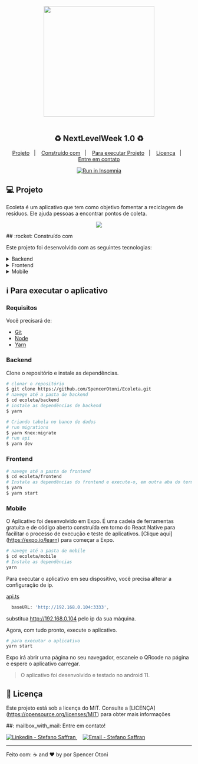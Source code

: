 <div align="center">
    <img src="https://res.cloudinary.com/stefanosaffran/image/upload/v1591433716/Omnistack/tkp3avuykaqfpvydmt0i.svg" width="300px"/>
</div>

<br />

<h2 align="center">
   ♻️ NextLevelWeek 1.0 ♻️
</h2>

<!-- <p align="center">
  <img alt="Project programing languages count" src="https://img.shields.io/github/languages/count/StefanoSaffran/ecoleta?color=34cb79">
   <img alt="Repository size" src="https://img.shields.io/github/repo-size/StefanoSaffran/ecoleta?color=34cb79">
  <img alt="Last commit on GitHub" src="https://img.shields.io/github/last-commit/StefanoSaffran/ecoleta?color=34cb79">
  <img alt="Made by Stefano" src="https://img.shields.io/badge/made%20by-StefanoSaffran-%20?color=34cb79">
  <img alt="Project top programing language" src="https://img.shields.io/github/languages/top/StefanoSaffran/ecoleta?color=34cb79">
  <img alt="GitHub license" src="https://img.shields.io/github/license/StefanoSaffran/ecoleta?color=34cb79">
</p> 

-->

<p align="center">
  <a href="#computer-project">Projeto</a>&nbsp;&nbsp;&nbsp;|&nbsp;&nbsp;&nbsp;
  <a href="#rocket-built-with">Construído com</a>&nbsp;&nbsp;&nbsp;|&nbsp;&nbsp;&nbsp;
  <a href="#information_source-how-to-run">Para executar Projeto</a>&nbsp;&nbsp;&nbsp;|&nbsp;&nbsp;&nbsp;
  <a href="#memo-license">Licença</a>&nbsp;&nbsp;&nbsp;|&nbsp;&nbsp;&nbsp;
  <a href="#mailbox_with_mail-get-in-touch">Entre em contato</a>
  </p>

<p align="center">
  <a href="https://insomnia.rest/run/?label=Run%20in%20Insomnia&uri=https%3A%2F%2Fraw.githubusercontent.com%2FStefanoSaffran%2Fecoleta%2Fmaster%2FInsomnia_2020-06-06.json" target="_blank"><img src="https://insomnia.rest/images/run.svg" alt="Run in Insomnia">
  </a>
</p>

## :computer: Projeto  

 Ecoleta é um aplicativo que tem como objetivo fomentar a reciclagem de resíduos. Ele ajuda  pessoas a encontrar pontos de coleta.
 <p align="center">
  <img src="https://res.cloudinary.com/stefanosaffran/image/upload/v1591434863/Omnistack/j7gkzljoqptkidehvbuv.gif" >
</p>
## :rocket: Construído com

Este projeto foi desenvolvido com as seguintes tecnologias:

<details>
  <summary>Backend</summary>

-   [Node.js](https://nodejs.org/)
-   [Express](https://expressjs.com/)
-   [Typescript](https://www.typescriptlang.org/)
-   [TS-Node-Dev](https://www.npmjs.com/package/ts-node-dev)
-   [Celebrate](https://github.com/arb/celebrate)
-   [sqlite3](https://sqlite.org/index.html)
-   [knex](https://knexjs.org/)
-   [multer](https://github.com/expressjs/multer)
-   [Cors](https://www.npmjs.com/package/cors)
-   [VS Code](https://code.visualstudio.com/)

</details>

<details>
  <summary>Frontend</summary>

-   [React](https://pt-br.reactjs.org/)
-   [Typescript](https://www.typescriptlang.org/)
-   [Styled Components](https://styled-components.com/)
-   [Axios](https://www.npmjs.com/package/axios)
-   [React Dropzone](https://github.com/react-dropzone/react-dropzone)
-   [React Icons](https://react-icons.netlify.com/#/)
-   [Leaflet](https://leafletjs.com/)
-   [React Leaflet](https://react-leaflet.js.org/)
-   [VS Code](https://code.visualstudio.com/)

</details>

<details>
  <summary>Mobile</summary>

-   [React](https://pt-br.reactjs.org/)
-   [React Native](https://reactnative.dev/)
-   [Expo](https://expo.io/learn)
-   [Styled Components](https://styled-components.com/)
-   [Typescript](https://www.typescriptlang.org/)
-   [React Navigation](https://reactnavigation.org/)
-   [Axios](https://www.npmjs.com/package/axios)
-   [Expo Google Fonts](https://github.com/expo/google-fonts)
-   [Expo Location](https://docs.expo.io/versions/latest/sdk/location/)
-   [Expo Mail Composer](https://docs.expo.io/versions/latest/sdk/mail-composer/)
-   [React Native Appearance](https://github.com/expo/react-native-appearance)
-   [React Native Picker Select](https://www.npmjs.com/package/react-native-picker-select)
-   [VS Code](https://code.visualstudio.com/)

</details>

## :information_source: Para executar o aplicativo

### Requisitos

Você precisará de:
* [Git](https://git-scm.com)
* [Node](https://nodejs.org/)
* [Yarn](https://yarnpkg.com/) 

### Backend
Clone o repositório e instale as dependências.
```bash
# clonar o repositório
$ git clone https://github.com/SpencerOtoni/Ecoleta.git
# navege até a pasta de backend
$ cd ecoleta/backend
# instale as dependências de backend 
$ yarn
```

```bash
# Criando tabela no banco de dados
# run migrations
$ yarn Knex:migrate
# run api
$ yarn dev
```

### Frontend

```bash
# navege até a pasta de frontend
$ cd ecoleta/frontend
# Instale as dependências do frontend e execute-o, em outra aba do terminal. 
$ yarn
$ yarn start
```

### Mobile

O Aplicativo foi desenvolvido em Expo. É uma cadeia de ferramentas gratuita e de código aberto construída em torno do React Native para facilitar o processo de execução e teste de aplicativos. [Clique aqui] (https://expo.io/learn) para começar a Expo.

```bash
# navege até a pasta de mobile
$ cd ecoleta/mobile
# Instale as dependências
yarn
```

Para executar o aplicativo em seu dispositivo, você precisa alterar a configuração de ip.

[api.ts](https://github.com/SpencerOtoni/Ecoleta/blob/master/mobile/src/services/api.ts)
```javascript
  baseURL: 'http://192.168.0.104:3333',
```
substitua http://192.168.0.104 pelo ip da sua máquina.

Agora, com tudo pronto, execute o aplicativo.

```bash
# para executar o aplicativo
yarn start
```
Expo irá abrir uma página no seu navegador, escaneie o QRcode na página e espere o aplicativo carregar.

> O aplicativo foi desenvolvido e testado no android 11.
## :memo: Licença

Este projeto está sob a licença do MIT. Consulte a [LICENÇA] (https://opensource.org/licenses/MIT) para obter mais informações

##: mailbox_with_mail: Entre em contato!

<a href="https://www.linkedin.com/in/spencer-otoni-desenvolvedor/" target="_blank" >
  <img alt="Linkedin - Stefano Saffran" src="https://img.shields.io/badge/Linkedin--%23F8952D?style=social&logo=linkedin">
</a>&nbsp;&nbsp;&nbsp;
<a href="mailto:sspencerotoni@gmail.com" target="_blank" >
  <img alt="Email - Stefano Saffran" src="https://img.shields.io/badge/Email--%23F8952D?style=social&logo=gmail">
</a> 

---

Feito com: ☕ and ❤️ by por Spencer Otoni
